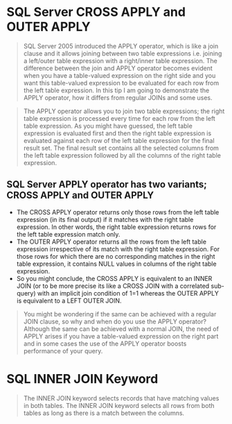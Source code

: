 # SQL Server CROSS APPLY and OUTER APPLY

> SQL Server 2005 introduced the APPLY operator, which is like a join clause and it allows joining between two table expressions i.e. joining a left/outer table expression with a right/inner table expression. The difference between the join and APPLY operator becomes evident when you have a table-valued expression on the right side and you want this table-valued expression to be evaluated for each row from the left table expression. In this tip I am going to demonstrate the APPLY operator, how it differs from regular JOINs and some uses.

> The APPLY operator allows you to join two table expressions; the right table expression is processed every time for each row from the left table expression. As you might have guessed, the left table expression is evaluated first and then the right table expression is evaluated against each row of the left table expression for the final result set. The final result set contains all the selected columns from the left table expression followed by all the columns of the right table expression.

## SQL Server APPLY operator has two variants; CROSS APPLY and OUTER APPLY
- The CROSS APPLY operator returns only those rows from the left table expression (in its final output) if it matches with the right table expression. In other words, the right table expression returns rows for the left table expression match only.
- The OUTER APPLY operator returns all the rows from the left table expression irrespective of its match with the right table expression. For those rows for which there are no corresponding matches in the right table expression, it contains NULL values in columns of the right table expression.
- So you might conclude, the CROSS APPLY is equivalent to an INNER JOIN (or to be more precise its like a CROSS JOIN with a correlated sub-query) with an implicit join condition of 1=1 whereas the OUTER APPLY is equivalent to a LEFT OUTER JOIN.

> You might be wondering if the same can be achieved with a regular JOIN clause, so why and when do you use the APPLY operator? Although the same can be achieved with a normal JOIN, the need of APPLY arises if you have a table-valued expression on the right part and in some cases the use of the APPLY operator boosts performance of your query. 

# SQL INNER JOIN Keyword

> The INNER JOIN keyword selects records that have matching values in both tables. The INNER JOIN keyword selects all rows from both tables as long as there is a match between the columns. 